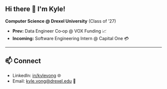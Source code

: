 ## Hi there 🍜 I'm Kyle!

**Computer Science @ Drexel University** (Class of ’27)

- **Prev:** Data Engineer Co‑op @ VOX Funding 📈
- **Incoming:** Software Engineering Intern @ Capital One 💳

---

## 📫 Connect

- LinkedIn: [in/kylevong](www.linkedin.com/in/kylevong) 🌐
- Email: [kyle.vong@drexel.edu](kyle.vong@drexel.edu) 📧 

